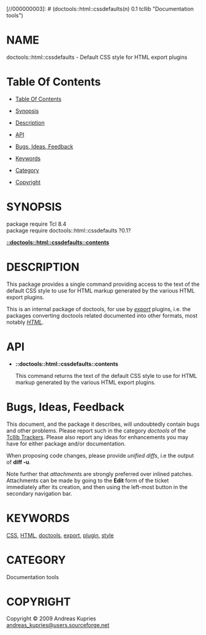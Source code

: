 
[//000000001]: # (doctools::html::cssdefaults - Documentation tools)
[//000000002]: # (Generated from file 'html_cssdefaults.man' by tcllib/doctools with format 'markdown')
[//000000003]: # (doctools::html::cssdefaults(n) 0.1 tcllib "Documentation tools")

# NAME

doctools::html::cssdefaults - Default CSS style for HTML export plugins

# <a name='toc'></a>Table Of Contents

  -  [Table Of Contents](#toc)

  -  [Synopsis](#synopsis)

  -  [Description](#section1)

  -  [API](#section2)

  -  [Bugs, Ideas, Feedback](#section3)

  -  [Keywords](#keywords)

  -  [Category](#category)

  -  [Copyright](#copyright)

# <a name='synopsis'></a>SYNOPSIS

package require Tcl 8.4  
package require doctools::html::cssdefaults ?0.1?  

[__::doctools::html::cssdefaults::contents__](#1)  

# <a name='description'></a>DESCRIPTION

This package provides a single command providing access to the text of the
default CSS style to use for HTML markup generated by the various HTML export
plugins.

This is an internal package of doctools, for use by
*[export](../../../../index.md#export)* plugins, i.e. the packages converting
doctools related documented into other formats, most notably
*[HTML](../../../../index.md#html)*.

# <a name='section2'></a>API

  - <a name='1'></a>__::doctools::html::cssdefaults::contents__

    This command returns the text of the default CSS style to use for HTML
    markup generated by the various HTML export plugins.

# <a name='section3'></a>Bugs, Ideas, Feedback

This document, and the package it describes, will undoubtedly contain bugs and
other problems. Please report such in the category *doctools* of the [Tcllib
Trackers](http://core.tcl.tk/tcllib/reportlist). Please also report any ideas
for enhancements you may have for either package and/or documentation.

When proposing code changes, please provide *unified diffs*, i.e the output of
__diff -u__.

Note further that *attachments* are strongly preferred over inlined patches.
Attachments can be made by going to the __Edit__ form of the ticket immediately
after its creation, and then using the left-most button in the secondary
navigation bar.

# <a name='keywords'></a>KEYWORDS

[CSS](../../../../index.md#css), [HTML](../../../../index.md#html),
[doctools](../../../../index.md#doctools),
[export](../../../../index.md#export), [plugin](../../../../index.md#plugin),
[style](../../../../index.md#style)

# <a name='category'></a>CATEGORY

Documentation tools

# <a name='copyright'></a>COPYRIGHT

Copyright &copy; 2009 Andreas Kupries <andreas_kupries@users.sourceforge.net>
